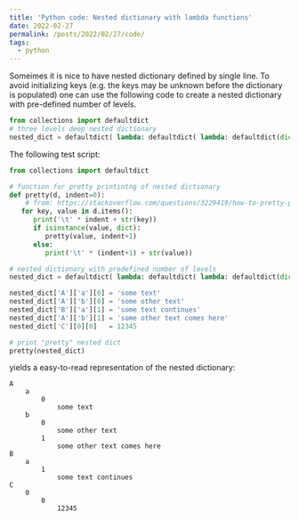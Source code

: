 ```yaml
---
title: 'Python code: Nested dictionary with lambda functions'
date: 2022-02-27
permalink: /posts/2022/02/27/code/
tags:
  - python
---
```

Someimes it is nice to have nested dictionary defined by single line.
To avoid initializing keys (e.g. the keys may be unknown before the dictionary is populated)
one can use the following code to create a nested dictionary with pre-defined number of levels.

```python
from collections import defaultdict
# three levels deep nested dictionary 
nested_dict = defaultdict( lambda: defaultdict( lambda: defaultdict(dict) ) )
```


The following test script:
```python
from collections import defaultdict

# function for pretty printintng of nested dictionary
def pretty(d, indent=0):
    # from: https://stackoverflow.com/questions/3229419/how-to-pretty-print-nested-dictionaries
   for key, value in d.items():
      print('\t' * indent + str(key))
      if isinstance(value, dict):
         pretty(value, indent+1)
      else:
         print('\t' * (indent+1) + str(value))

# nested dictionary with predefined number of levels
nested_dict = defaultdict( lambda: defaultdict( lambda: defaultdict(dict) ) )

nested_dict['A']['a'][0] = 'some text'
nested_dict['A']['b'][0] = 'some other text'
nested_dict['B']['a'][1] = 'some text continues'
nested_dict['A']['b'][1] = 'some other text comes here'
nested_dict['C'][0][0]   = 12345

# print "pretty" nested dict
pretty(nested_dict)
```

yields a easy-to-read representation of the nested dictionary:

```test
A
	a
		0
			some text
	b
		0
			some other text
		1
			some other text comes here
B
	a
		1
			some text continues
C
	0
		0
			12345
```
